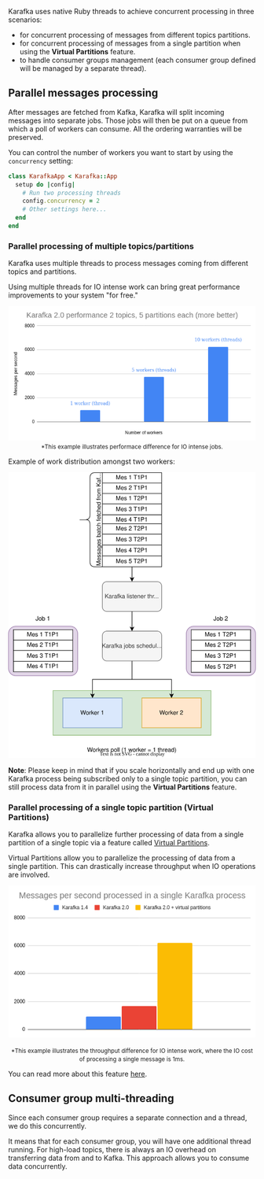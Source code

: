 Karafka uses native Ruby threads to achieve concurrent processing in three scenarios:

- for concurrent processing of messages from different topics partitions.
- for concurrent processing of messages from a single partition when using the **Virtual Partitions** feature.
- to handle consumer groups management (each consumer group defined will be managed by a separate thread).

## Parallel messages processing

After messages are fetched from Kafka, Karafka will split incoming messages into separate jobs. Those jobs will then be put on a queue from which a poll of workers can consume. All the ordering warranties will be preserved.

You can control the number of workers you want to start by using the `concurrency` setting:

```ruby
class KarafkaApp < Karafka::App
  setup do |config|
    # Run two processing threads
    config.concurrency = 2
    # Other settings here...
  end
end
```

### Parallel processing of multiple topics/partitions

Karafka uses multiple threads to process messages coming from different topics and partitions.

Using multiple threads for IO intense work can bring great performance improvements to your system "for free."

<p align="center">
  <img src="images/workers-performance.png" />
  </br>
  <small>*This example illustrates performace difference for IO intense jobs.</small>
</p>

Example of work distribution amongst two workers:

<p align="center">
  <img src="images/processing-workers.svg" />
</p>

**Note**: Please keep in mind that if you scale horizontally and end up with one Karafka process being subscribed only to a single topic partition, you can still process data from it in parallel using the **Virtual Partitions** feature.

### Parallel processing of a single topic partition (Virtual Partitions)

Karafka allows you to parallelize further processing of data from a single partition of a single topic via a feature called [Virtual Partitions](https://github.com/karafka/karafka/wiki/Pro-Virtual-Partitions).

Virtual Partitions allow you to parallelize the processing of data from a single partition. This can drastically increase throughput when IO operations are involved.

<p align="center">
  <img src="https://raw.githubusercontent.com/karafka/misc/master/stats/virtual_partitions_performance.png" />
</p>
<p align="center">
  <small>*This example illustrates the throughput difference for IO intense work, where the IO cost of processing a single message is 1ms.
  </small>
</p>

You can read more about this feature [here](https://github.com/karafka/karafka/wiki/Pro-Virtual-Partitions).

## Consumer group multi-threading

Since each consumer group requires a separate connection and a thread, we do this concurrently.

It means that for each consumer group, you will have one additional thread running. For high-load topics, there is always an IO overhead on transferring data from and to Kafka. This approach allows you to consume data concurrently.
